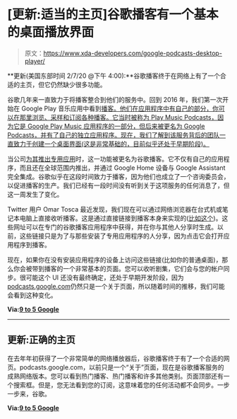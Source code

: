 # [更新:适当的主页]谷歌播客有一个基本的桌面播放界面

> 原文：<https://www.xda-developers.com/google-podcasts-desktop-player/>

**更新(美国东部时间 2/7/20 @下午 4:00):**谷歌播客终于在网络上有了一个合适的主页，但它仍然缺少很多功能。

谷歌几年来一直致力于将播客整合到他们的服务中。回到 2016 年，我们第一次开始在 Google Play 音乐应用中看到[播客。他们在应用程序中有自己的部分，你可以在那里浏览、采样和订阅各种播客。它当时被称为 Play Music Podcasts，因为它是 Google Play Music 应用程序的一部分，但后来被更名为 Google Podcasts，并有了自己的独立应用程序。现在，我们了解到该服务背后的团队一直致力于创建一个桌面界面(这是非常基础的，目前似乎还处于早期阶段)。](https://www.xda-developers.com/podcasts-are-now-available-in-google-play-music/)

当公司[为其推出专用应用](https://www.xda-developers.com/google-podcasts-app-global-launch/)时，这一功能被更名为谷歌播客。它不仅有自己的应用程序，而且还在全球范围内推出，并通过 Google Home 设备与 Google Assistant 完全集成。谷歌似乎在这段时间致力于播客，因为他们也成立了一个咨询委员会，以促进播客的生产。我们已经有一段时间没有听到关于这项服务的任何消息了，但这一周发生了变化。

Twitter 用户 Omar Tosca 最近发现，我们现在可以通过网络浏览器在台式机或笔记本电脑上直接收听播客。这是通过直接链接到播客本身来实现的([比如这个](https://podcasts.google.com/?feed=aHR0cHM6Ly93d3cubnByLm9yZy9yc3MvcG9kY2FzdC5waHA_aWQ9NTEwMjk5))。这些网址可以在专门的谷歌播客应用程序中获得，并在你与其他人分享时生成。以前，这些链接只是为了与那些安装了专用应用程序的人分享，因为点击它会打开应用程序到播客。

现在，如果你在没有安装应用程序的设备上访问这些链接(比如你的普通桌面)，那么你会被带到播客的一个非常基本的页面。您可以收听剧集，它们会与您的帐户同步。很可能这个 UI 还没有最终确定，还处于早期开发阶段，因为[podcasts.google.com](https://podcasts.google.com/)仍然只是一个关于页面，所以随着时间的推移，我们可能会看到这种变化。

**Via:[9 to 5 Google](https://9to5google.com/2019/03/20/google-podcasts-desktop-web-app/)**

* * *

## 更新:正确的主页

在去年年初获得了一个非常简单的网络播放器后，谷歌播客终于有了一个合适的网页。podcasts.google.com，以前只是一个“关于”页面，现在是谷歌播客服务的成熟网络版本。您可以看到热门播客、热门播客和许多其他类别。页面顶部还有一个搜索框。但是，您无法看到您的订阅，这意味着您的任何活动都不会同步。一步一步来，谷歌。

**Via:[9 to 5 Google](https://ww.9to5google.com/2020/02/06/google-podcasts-web-homepage/)**